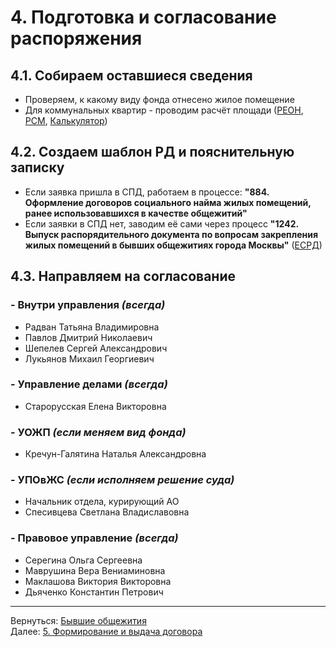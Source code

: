   
  
  
   
# 4. Подготовка и согласование распоряжения  
## 4.1. Собираем оставшиеся сведения  
- Проверяем, к какому виду фонда отнесено жилое помещение  
- Для коммунальных квартир - проводим расчёт площади ([РЕОН](http://reon.mlc.gov), [РСМ](webrsm.mlc.gov:5222), [Калькулятор](https://elornorthwind.github.io/room-area-calculator/))  
## 4.2. Создаем шаблон РД и пояснительную записку  
- Если заявка пришла в СПД, работаем в процессе: **"884. Оформление договоров социального найма жилых помещений, ранее использовавшихся в качестве общежитий"**  
- Если заявки в СПД нет, заводим её сами через процесс **"1242. Выпуск распорядительного документа по вопросам закрепления жилых помещений в бывших общежитиях города Москвы"** ([ЕСРД](http://webspd.mlc.gov/esrd/Login.aspx))  
## 4.3. Направляем на согласование  
### - Внутри управления ***(всегда)***  
* Радван Татьяна Владимировна  
* Павлов Дмитрий Николаевич  
* Шепелев Сергей Александрович  
* Лукьянов Михаил Георгиевич  
### - Управление делами ***(всегда)***  
* Старорусская Елена Викторовна  
### - УОЖП ***(если меняем вид фонда)***  
* Кречун-Галятина Наталья Александровна  
### - УПОвЖС ***(если исполняем решение суда)***  
* Начальник отдела, курирующий АО  
* Спесивцева Светлана Владиславовна  
### - Правовое управление ***(всегда)***  
* Серегина Ольга Сергеевна  
* Маврушина Вера Вениаминовна  
* Маклашова Виктория Викторовна  
* Дьяченко Константин Петрович  
  
___  
Вернуться: [Бывшие общежития](Бывшие%20общежития.md)  
Далее: [5. Формирование и выдача договора](5.%20Формирование%20и%20выдача%20договора.md)